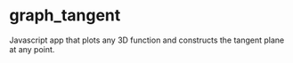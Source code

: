 # graph_tangent
Javascript app that plots any 3D function and constructs the tangent plane at any point. 
